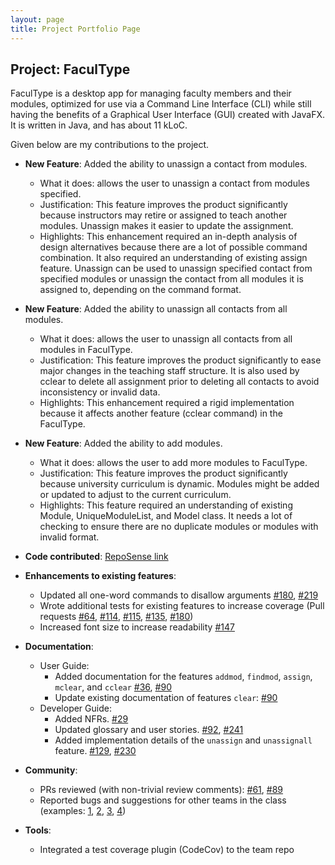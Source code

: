```yaml
---
layout: page
title: Project Portfolio Page
---
```

 
## Project: FaculType

FaculType is a desktop app for managing faculty members and their modules, optimized for use via a Command Line Interface (CLI) while still having the benefits of a Graphical User Interface (GUI) created with JavaFX. It is written in Java, and has about 11 kLoC.
 
Given below are my contributions to the project.
 
* **New Feature**: Added the ability to unassign a contact from modules.
  * What it does: allows the user to unassign a contact from modules specified.
  * Justification: This feature improves the product significantly because instructors may retire or assigned to teach another modules. Unassign makes it easier to update the assignment.
  * Highlights: This enhancement required an in-depth analysis of design alternatives because there are a lot of possible command combination. It also required an understanding of existing assign feature. Unassign can be used to unassign specified contact from specified modules or unassign the contact from all modules it is assigned to, depending on the command format.
  
* **New Feature**: Added the ability to unassign all contacts from all modules.
  * What it does: allows the user to unassign all contacts from all modules in FaculType.
  * Justification: This feature improves the product significantly to ease major changes in the teaching staff structure. It is also used by cclear to delete all assignment prior to deleting all contacts to avoid inconsistency or invalid data.
  * Highlights: This enhancement required a rigid implementation because it affects another feature (cclear command) in the FaculType.
  
* **New Feature**: Added the ability to add modules.
  * What it does: allows the user to add more modules to FaculType.
  * Justification: This feature improves the product significantly because university curriculum is dynamic. Modules might be added or updated to adjust to the current curriculum. 
  * Highlights: This feature required an understanding of existing Module, UniqueModuleList, and Model class. It needs a lot of checking to ensure there are no duplicate modules or modules with invalid format.
  
* **Code contributed**: [RepoSense link](https://nus-cs2103-ay2021s1.github.io/tp-dashboard/#breakdown=true&search=florenciamartina&sort=groupTitle&sortWithin=title&since=2020-08-14&timeframe=commit&mergegroup=&groupSelect=groupByRepos&checkedFileTypes=docs~functional-code~test-code~other&tabOpen=true&tabType=authorship&tabAuthor=florenciamartina&tabRepo=AY2021S1-CS2103-T14-1%2Ftp%5Bmaster%5D&authorshipIsMergeGroup=false&authorshipFileTypes=docs~functional-code~test-code)

* **Enhancements to existing features**:
  * Updated all one-word commands to disallow arguments [\#180](https://github.com/AY2021S1-CS2103-T14-1/tp/pull/180), [\#219](https://github.com/AY2021S1-CS2103-T14-1/tp/pull/219)
  * Wrote additional tests for existing features to increase coverage (Pull requests [\#64](https://github.com/AY2021S1-CS2103-T14-1/tp/pull/64), [\#114](https://github.com/AY2021S1-CS2103-T14-1/tp/pull/114), [\#115](https://github.com/AY2021S1-CS2103-T14-1/tp/pull/115), [\#135](https://github.com/AY2021S1-CS2103-T14-1/tp/pull/135), [\#180](https://github.com/AY2021S1-CS2103-T14-1/tp/pull/180))
  * Increased font size to increase readability [\#147](https://github.com/AY2021S1-CS2103-T14-1/tp/pull/147) 
  
* **Documentation**:
  * User Guide:
    * Added documentation for the features `addmod`, `findmod`, `assign`, `mclear`, and `cclear` [\#36](https://github.com/AY2021S1-CS2103-T14-1/tp/pull/36), [\#90](https://github.com/AY2021S1-CS2103-T14-1/tp/pull/90)
    * Update existing documentation of features `clear`: [\#90](https://github.com/AY2021S1-CS2103-T14-1/tp/pull/90)
  * Developer Guide:
    * Added NFRs. [\#29](https://github.com/AY2021S1-CS2103-T14-1/tp/pull/29)
    * Updated glossary and user stories. [\#92](https://github.com/AY2021S1-CS2103-T14-1/tp/pull/92), [\#241](https://github.com/AY2021S1-CS2103-T14-1/tp/pull/241)
    * Added implementation details of the `unassign` and `unassignall` feature. [\#129](https://github.com/AY2021S1-CS2103-T14-1/tp/pull/129), [\#230](https://github.com/AY2021S1-CS2103-T14-1/tp/pull/230)
    
* **Community**:
  * PRs reviewed (with non-trivial review comments): [\#61](https://github.com/AY2021S1-CS2103-T14-1/tp/pull/61), [\#89](https://github.com/AY2021S1-CS2103-T14-1/tp/pull/89)
  * Reported bugs and suggestions for other teams in the class (examples: [1](https://github.com/florenciamartina/ped/issues/2), [2](https://github.com/florenciamartina/ped/issues/7), [3](https://github.com/florenciamartina/ped/issues/8), [4](https://github.com/florenciamartina/ped/issues/10))
  
* **Tools**:
  * Integrated a test coverage plugin (CodeCov) to the team repo
  